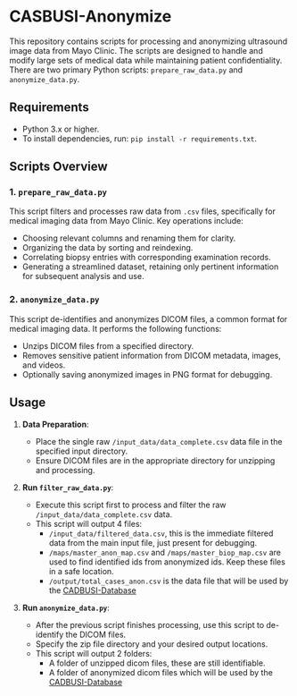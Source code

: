 # CASBUSI-Anonymize

This repository contains scripts for processing and anonymizing ultrasound image data from Mayo Clinic. The scripts are designed to handle and modify large sets of medical data while maintaining patient confidentiality. There are two primary Python scripts: `prepare_raw_data.py` and `anonymize_data.py`.

## Requirements

- Python 3.x or higher.
- To install dependencies, run: `pip install -r requirements.txt`.

## Scripts Overview

### 1. `prepare_raw_data.py`

This script filters and processes raw data from `.csv` files, specifically for medical imaging data from Mayo Clinic. Key operations include:

- Choosing relevant columns and renaming them for clarity.
- Organizing the data by sorting and reindexing.
- Correlating biopsy entries with corresponding examination records.
- Generating a streamlined dataset, retaining only pertinent information for subsequent analysis and use.

### 2. `anonymize_data.py`

This script de-identifies and anonymizes DICOM files, a common format for medical imaging data. It performs the following functions:

- Unzips DICOM files from a specified directory.
- Removes sensitive patient information from DICOM metadata, images, and videos.
- Optionally saving anonymized images in PNG format for debugging.

## Usage

1. **Data Preparation**: 
   - Place the single raw `/input_data/data_complete.csv` data file in the specified input directory.
   - Ensure DICOM files are in the appropriate directory for unzipping and processing.

2. **Run `filter_raw_data.py`**: 
   - Execute this script first to process and filter the raw `/input_data/data_complete.csv` data.
   - This script will output 4 files:
      - `/input_data/filtered_data.csv`, this is the immediate filtered data from the main input file, just present for debugging.
      - `/maps/master_anon_map.csv` and `/maps/master_biop_map.csv` are used to find identified ids from anonymized ids. Keep these files in a safe location.  
      - `/output/total_cases_anon.csv` is the data file that will be used by the [CADBUSI-Database](https://github.com/Poofy1/CADBUSI-Database)

3. **Run `anonymize_data.py`**: 
   - After the previous script finishes processing, use this script to de-identify the DICOM files.
   - Specify the zip file directory and your desired output locations.
   - This script will output 2 folders:
      - A folder of unzipped dicom files, these are still identifiable.
      - A folder of anonymized dicom files which will be used by the [CADBUSI-Database](https://github.com/Poofy1/CADBUSI-Database)
